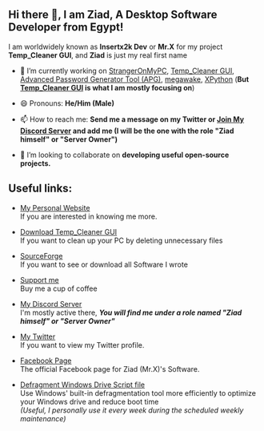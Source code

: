 ## Hi there 👋, I am **Ziad**, A **Desktop Software Developer** from **Egypt**!
I am worldwidely known as **Insertx2k Dev** or **Mr.X** for my project **Temp_Cleaner GUI**, and **Ziad** is just my real first name

- 🔭 I’m currently working on [StrangerOnMyPC](https://github.com/InsertX2k/StrangerOnMyPC), [Temp_Cleaner GUI](https://github.com/InsertX2k/temp_cleaner_gui), [Advanced Password Generator Tool (APG)](https://github.com/InsertX2k/apg), [megawake](https://github.com/InsertX2k/megawake), [XPython](https://github.com/InsertX2k/xpython)  (**But [Temp_Cleaner GUI](https://github.com/InsertX2k/temp_cleaner_gui) is what I am mostly focusing on**)

- 😄 Pronouns: **He/Him (Male)**

- 📫 How to reach me: **Send me a message on my Twitter or [Join My Discord Server](https://discord.com/invite/HUMsUpaaHn) and add me (I will be the one with the role "Ziad himself" or "Server Owner")**

- 👯 I’m looking to collaborate on **developing useful open-source projects.**

## Useful links:

* [My Personal Website](https://insertx2k.github.io/mrx) <br>
If you are interested in knowing me more.

* [Download Temp_Cleaner GUI](https://insertx2k.github.io/temp_cleaner_gui) <br>
If you want to clean up your PC by deleting unnecessary files

* [SourceForge](https://sourceforge.net/u/mrxofficial/profile/) <br>
If you want to see or download all Software I wrote

* [Support me](https://www.buymeacoffee.com/insertx2kdev) <br>
Buy me a cup of coffee

* [My Discord Server](https://discord.com/invite/HUMsUpaaHn) <br>
I'm mostly active there, ***You will find me under a role named "Ziad himself" or "Server Owner"***

* [My Twitter](https://twitter.com/insertplayztw) <br>
If you want to view my Twitter profile.

* [Facebook Page](https://www.facebook.com/insertx2kSoftware) <br>
The official Facebook page for Ziad (Mr.X)'s Software.

* [Defragment Windows Drive Script file](https://github.com/InsertX2k/useful-scripts/blob/main/defragWINDRV.bat) <br>
Use Windows' built-in defragmentation tool more efficiently to optimize your Windows drive and reduce boot time <br>
*(Useful, I personally use it every week during the scheduled weekly maintenance)*

<!--
**InsertX2k/InsertX2k** is a ✨ _special_ ✨ repository because its `README.md` (this file) appears on your GitHub profile.

Here are some ideas to get you started:


- 🌱 I’m currently learning ...

- 🤔 I’m looking for help with ...



- ⚡ Fun fact: ...
-->
